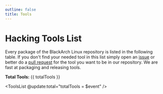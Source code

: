```yaml
---
outline: false
title: Tools
---
```


<script setup>
import { ref } from 'vue'
import ToolsList from './components/ToolsList.vue'

const totalTools = ref(0)
</script>

# Hacking Tools List

Every package of the BlackArch Linux repository is listed in the following table.
If you don't find your needed tool in this list simply open an <a href="https://github.com/BlackArch/blackarch/issues/new">issue</a> or better do a <a href="https://github.com/BlackArch/blackarch/pulls">pull request</a> for the tool you want to be in our repository.
We are fast at packaging and releasing tools.

<b>Total Tools:</b> {{ totalTools }}

<ToolsList @update:total="totalTools = $event" />
